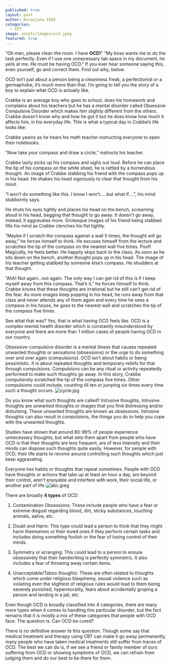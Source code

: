 ```yaml
---
published: true
layout: post
author: Niranjana IEEE
categories:
  - VIT
image: assets/images/ocd.jpeg
featured: true
---
```

“Oh man, please clean the room. I have **OCD!**"
“My boss wants me to do the task perfectly. Even if I use one unnecessary tab space in my document, he yells at me. He must be having OCD.”
If you ever hear someone saying this, even yourself, go and correct them. Find out why, below. 

OCD isn’t just about a person being a cleaniness freak, a perfectionist or a germaphobe, it’s much more than that. I’m going to tell you the story of a boy to explain what OCD is actually like.

Crabbe is an average boy who goes to school, does his homework and complains about his teachers but he has a mental disorder called Obsessive Compulsive Disorder which makes him slightly different from the others. Crabbe doesn’t know why and how he got it but he does know how much it affects him, in his everyday life. This is what a typical day in Crabbe’s life looks like:

Crabbe yawns as he hears his math teacher instructing everyone to open their notebooks. 

“Now take your compass and draw a circle,” instructs his teacher.

Crabbe lazily picks up his compass and sighs out loud. Before he can place the tip of his compass on the white sheet, he is rattled by a horrendous thought. An image of Crabbe stabbing his friend with the compass pops up in his head. He shakes his head vigorously to clear that thought from his mind.

“I won’t do something like this. I know I won’t…..but what if….”, his mind stubbornly says.

He shuts his eyes tightly and places his head on the bench, screaming aloud in his head, begging that thought to go away. It doesn’t go away, instead, it aggravates more. Grotesque images of his friend being stabbed fills his mind as Crabbe clenches his fist tightly.

“Maybe if I scratch the compass against a wall 5 times, the thought will go away,” he forces himself to think. He excuses himself from the lecture and scratches the tip of the compass on the nearest wall five times. Poof! Magically, he feels better. He happily skips back to the class. As soon as he sits down on the bench, another thought pops up in his head. The image of his teacher getting stabbed by someone else’s compass. He shudders at that thought.

“Ahh! Not again…not again. The only way I can get rid of this is if I keep myself away from this compass. That’s it," he forces himself to think. Crabbe knows that these thoughts are irrational but he still can’t get rid of the fear. As more images keep popping in his head, he runs away from that class and never attends any of them again and every time he sees a compass in his house, he goes to the nearest wall and scratches the tip of the compass five times.

See what that was? Yes, that is what having OCD feels like. OCD is a complex mental health disorder which is constantly misunderstood by everyone and there are more than 1 million cases of people having OCD in our country. 

Obsessive-compulsive disorder is a mental illness that causes repeated unwanted thoughts or sensations (obsessions) or the urge to do something over and over again (compulsions). 
OCD isn’t about habits or being pessimistic. It is about repeated thoughts and temporary reliefs for that through compulsions. Compulsions can be any ritual or activity repeatedly performed to make such thoughts go away. In this story, Crabbe compulsively scratched the tip of the compass five times. Other compulsions could include, counting till ten or jumping six times every time such a thought occurs.
![cycle.jpg]({{site.baseurl}}/_posts/cycle.jpg)

Do you know what such thoughts are called? Intrusive thoughts, Intrusive thoughts are unwanted thoughts or images that you find distressing and/or disturbing.  These unwanted thoughts are known as obsessions. Intrusive thoughts can also result in compulsions, the things you do to help you cope with the unwanted thoughts. 

Studies have shown that around 80-99% of people experience unnecessary thoughts, but what sets them apart from people who have OCD is that their thoughts are less frequent, are of less intensity and their minds can dispose such thoughts quite easily. However, for people with OCD, their life starts to revolve around controlling such thoughts which just keep aggravating.

 Everyone has habits or thoughts that repeat sometimes. People with OCD have thoughts or actions that take up at least an hour a day, are beyond their control, aren’t enjoyable and interfere with work, their social life, or another part of life
![abc.jpeg]({{site.baseurl}}/_posts/abc.jpeg)

 
There are broadly **4 types** of OCD: 

1. Contamination Obsessions: These include people who have a fear or extreme disgust regarding blood, dirt, sticky substances, touching animals, saliva, etc.

2. Doubt and Harm: This type could lead a person to think that they might harm themselves or their loved ones if they perform certain tasks and includes doing something foolish or the fear of losing control of their minds.

3. Symmetry or arranging: This could lead to a person to ensure obsessively that their handwriting is perfectly symmetric. It also includes a fear of throwing away certain items.

4. Unacceptable/Taboo thoughts: These are often related to thoughts which come under religious blasphemy, sexual violence such as violating even the slightest of religious rules would lead to them being severely punished, hypermorality, fears about accidentally groping a person and landing in a jail, etc.

Even though OCD is broadly classified into 4 categories, there are many more types when it comes to handling this particular disorder, but the fact remains that it is mostly a mix of these categories that people with OCD face.
The question is: Can OCD be cured? 

There is no definitive answer to this question. Though some say that medical treatment and therapy using CBT can make it go away permanently, many people who have taken medical treatments still suffer from traces of OCD. The best we can do is, if we see a friend or family member of ours suffering from OCD or showing symptoms of OCD, we can refrain from judging them and do our best to be there for them.
